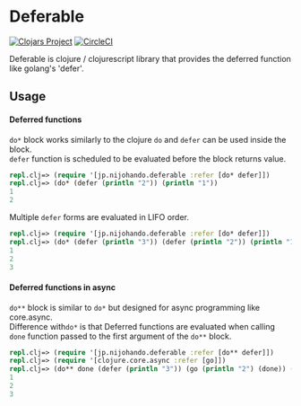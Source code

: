 # Deferable

[![Clojars Project](https://img.shields.io/clojars/v/jp.nijohando/deferable.svg)](https://clojars.org/jp.nijohando/deferable)
[![CircleCI](https://circleci.com/gh/nijohando/deferable.svg?style=shield)](https://circleci.com/gh/nijohando/deferable)

Deferable is clojure / clojurescript library that provides the deferred function like golang's 'defer'.

## Usage

#### Deferred functions

`do*` block works similarly to the clojure `do` and `defer` can be used inside the block.  
`defer` function is scheduled to be evaluated before the block returns value.

```clojure
repl.clj=> (require '[jp.nijohando.deferable :refer [do* defer]])
repl.clj=> (do* (defer (println "2")) (println "1"))
1
2
```

Multiple `defer` forms are evaluated in LIFO order.

```clojure
repl.clj=> (require '[jp.nijohando.deferable :refer [do* defer]])
repl.clj=> (do* (defer (println "3")) (defer (println "2")) (println "1"))
1
2
3
```

#### Deferred functions in async


`do**` block is similar to `do*` but designed for async programming like core.async.  
Difference with`do*` is that Deferred functions are evaluated when calling `done` function passed to the first argument of the `do**` block.

```clojure
repl.clj=> (require '[jp.nijohando.deferable :refer [do** defer]])
repl.clj=> (require '[clojure.core.async :refer [go]])
repl.clj=> (do** done (defer (println "3")) (go (println "2") (done)) (println "1"))
1
2
3
```



